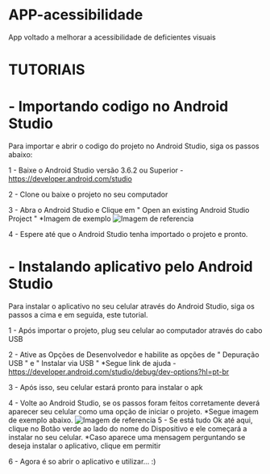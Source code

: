 # APP-acessibilidade
App voltado a melhorar a acessibilidade de deficientes visuais

# TUTORIAIS

# - Importando codigo no Android Studio

Para importar e abrir o codigo do projeto no Android Studio, siga os passos abaixo:

1 - Baixe o Android Studio versão 3.6.2 ou Superior - https://developer.android.com/studio

2 - Clone ou baixe o projeto no seu computador

3 - Abra o Android Studio e Clique em " Open an existing Android Studio Project "
  *Imagem de exemplo
![Imagem de referencia]()

4 - Espere até que o Android Studio tenha importado o projeto e pronto.

# - Instalando aplicativo pelo Android Studio

Para instalar o aplicativo no seu celular através do Android Studio, siga os passos a cima e em seguida, este tutorial.

1 - Após importar o projeto, plug seu celular ao computador através do cabo USB

2 - Ative as Opções de Desenvolvedor e habilite as opções de " Depuração USB " e " Instalar via USB "
  *Segue link de ajuda - https://developer.android.com/studio/debug/dev-options?hl=pt-br
  
3 - Após isso, seu celular estará pronto para instalar o apk

4 - Volte ao Android Studio, se os passos foram feitos corretamente deverá aparecer seu celular como uma opção de iniciar o projeto.
  *Segue imagem de exemplo abaixo.
  ![Imagem de referencia]()
5 - Se está tudo Ok até aqui, clique no Botão verde ao lado do nome do Dispositivo e ele começará a instalar no seu celular.
  *Caso aparece uma mensagem perguntando se deseja instalar o aplicativo, clique em permitir

6 - Agora é so abrir o aplicativo e utilizar... :)
